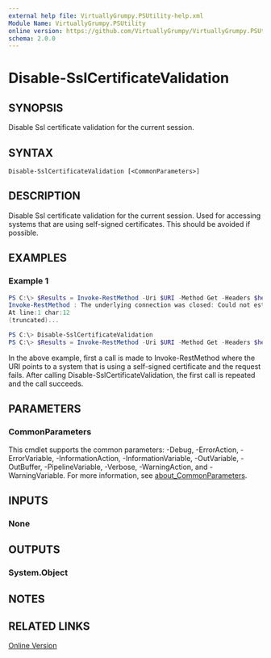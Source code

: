 ```yaml
---
external help file: VirtuallyGrumpy.PSUtility-help.xml
Module Name: VirtuallyGrumpy.PSUtility
online version: https://github.com/VirtuallyGrumpy/VirtuallyGrumpy.PSUtility/blob/main/docs/Disable-SslCertificateValidation.md
schema: 2.0.0
---
```


# Disable-SslCertificateValidation

## SYNOPSIS
Disable Ssl certificate validation for the current session.

## SYNTAX

```
Disable-SslCertificateValidation [<CommonParameters>]
```

## DESCRIPTION
Disable Ssl certificate validation for the current session. Used for accessing systems
that are using self-signed certificates.
This should be avoided if possible.

## EXAMPLES

### Example 1
```powershell
PS C:\> $Results = Invoke-RestMethod -Uri $URI -Method Get -Headers $headers
Invoke-RestMethod : The underlying connection was closed: Could not establish trust relationship for the SSL/TLS secure channel.
At line:1 char:12
(truncated)...

PS C:\> Disable-SslCertificateValidation
PS C:\> $Results = Invoke-RestMethod -Uri $URI -Method Get -Headers $headers
```

In the above example, first a call is made to Invoke-RestMethod where the URI points to a system that is using a self-signed
certificate and the request fails.
After calling Disable-SslCertificateValidation, the first call is repeated and the call succeeds.

## PARAMETERS

### CommonParameters
This cmdlet supports the common parameters: -Debug, -ErrorAction, -ErrorVariable, -InformationAction, -InformationVariable, -OutVariable, -OutBuffer, -PipelineVariable, -Verbose, -WarningAction, and -WarningVariable. For more information, see [about_CommonParameters](http://go.microsoft.com/fwlink/?LinkID=113216).

## INPUTS

### None

## OUTPUTS

### System.Object
## NOTES

## RELATED LINKS

[Online Version](https://github.com/VirtuallyGrumpy/VirtuallyGrumpy.PSUtility/blob/main/docs/Disable-SslCertificateValidation.md)
